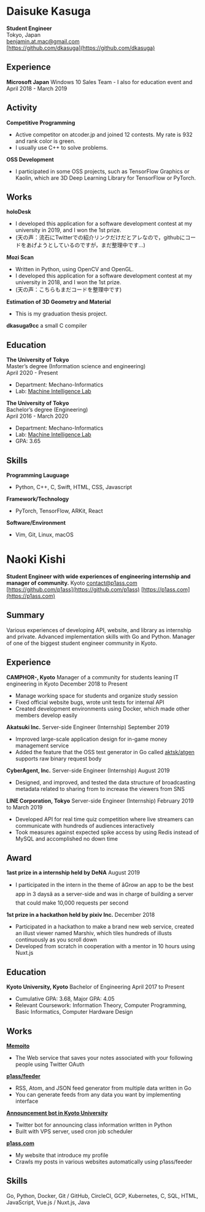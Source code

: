 # Daisuke Kasuga
**Student Engineer**<br>
Tokyo, Japan<br>
benjamin.at.mac@gmail.com<br>
[https://github.com/dkasuga](https://github.com/dkasuga)

## Experience
**Microsoft Japan**
Windows 10 Sales Team
	- I also for education event and
April 2018 - March 2019



## Activity
**Competitive Programming**
- Active competitor on atcoder.jp and joined 12 contests. My rate is 932 and rank color is green.
- I usually use C++ to solve problems.

**OSS Development**
- I participated in some OSS projects, such as TensorFlow Graphics or Kaolin, which are 3D Deep Learning Library for TensorFlow or PyTorch.

## Works
**holoDesk**
- I developed this application for a software development contest at my university in 2019,  and I won the 1st prize.
- (天の声：流石にTwitterでの紹介リンクだけだとアレなので，githubにコードをあげようとしているのですが，まだ整理中です…)

**Mozi Scan**
- Written in Python, using OpenCV and OpenGL.
- I developed this application for a software development contest at my university in 2018,  and I won the 1st prize.
- (天の声：こちらもまだコードを整理中です)

**Estimation of 3D Geometry and Material**
- This is my graduation thesis project.

**dkasuga9cc**
a small C compiler

## Education

**The University of Tokyo**<br>
Master’s degree (Information science and engineering)<br/>
April 2020 - Present

- Department: Mechano-Informatics
- Lab: [Machine Intelligence Lab](https://www.mi.t.u-tokyo.ac.jp/en/)

**The University of Tokyo**<br>
Bachelor’s degree (Engineering)<br>
April 2016 - March 2020

- Department: Mechano-Informatics
- Lab: [Machine Intelligence Lab](https://www.mi.t.u-tokyo.ac.jp/en/)
- GPA: 3.65

## Skills
**Programming Lauguage**
- Python, C++, C, Swift, HTML, CSS, Javascript

**Framework/Technology**
- PyTorch, TensorFlow, ARKit,  React

**Software/Environment**
- Vim, Git, Linux, macOS


# Naoki Kishi

**Student Engineer with wide experiences of engineering internship and manager of community.**
Kyoto
contact@p1ass.com
[https://github.com/p1ass](https://github.com/p1ass)
[https://p1ass.com](https://p1ass.com)

## Summary
Various experiences of developing API, website, and library as internship and private. Advanced implementation skills with Go and Python. Manager of one of the biggest student engineer community in Kyoto.

## Experience
**CAMPHOR-, Kyoto**
Manager of a community for students leaning IT engineering in Kyoto
December 2018 to Present

- Manage working space for students and organize study session
- Fixed official website bugs, wrote unit tests for internal API
- Created development environments using Docker, which made other members develop easily

**Akatsuki Inc.**
Server-side Engineer (Internship)
September 2019

- Improved large-scale application design for in-game money management service
- Added the feature that the OSS test generator in Go called [aktsk/atgen](https://github.com/aktsk/atgen) supports raw binary request body

**CyberAgent, Inc.**
Server-side Engineer (Internship)
August 2019

- Designed, and improved, and tested the data structure of broadcasting metadata related to sharing from  to increase the viewers from SNS

**LINE Corporation, Tokyo**
Server-side Engineer (Internship)
February 2019 to March 2019

- Developed API for real time quiz competition where live streamers can communicate with hundreds of audiences interactively
- Took measures against expected spike access by using Redis instead of MySQL and accomplished no down time


## Award

**1ast prize in a internship held by DeNA**
August 2019

- I participated in the intern in the theme of âGrow an app to be the best app in 3 daysâ as a server-side and was in charge of building a server that could make 10,000 requests per second

**1st prize in a hackathon held by pixiv Inc.**
December 2018

- Participated in a  hackathon  to make a brand new web service, created an illust viewer named Marshiv, which tiles hundreds of illusts continuously as you scroll down
-  Developed from scratch in cooperation with a mentor in 10 hours using Nuxt.js

## Education
**Kyoto University, Kyoto**
Bachelor of Engineering
April 2017 to Present

- Cumulative GPA: 3.68, Major GPA: 4.05
- Relevant Coursework: Information Theory, Computer Programming, Basic Informatics, Computer Hardware Design

## Works
[**Memoito**](https://memoito.com)
- The Web service that saves your notes associated with your following people using Twitter OAuth

[**p1ass/feeder**](https://github.com/p1ass/feeder)
- RSS, Atom, and JSON feed generator from multiple data written in Go
- You can generate feeds from any data you want by implementing interface

[**Announcement bot in Kyoto University**](https://github.com/p1ass/ku-cancel-announcement-bot)
- Twitter bot for announcing class information written in Python
- Built with VPS server, used cron job scheduler

[**p1ass.com**](https://p1ass.com)
- My website that introduce my profile
- Crawls my posts in various websites automatically using p1ass/feeder

## Skills

Go, Python, Docker, Git / GitHub, CircleCI, GCP, Kubernetes, C, SQL, HTML, JavaScript, Vue.js / Nuxt.js, Java

